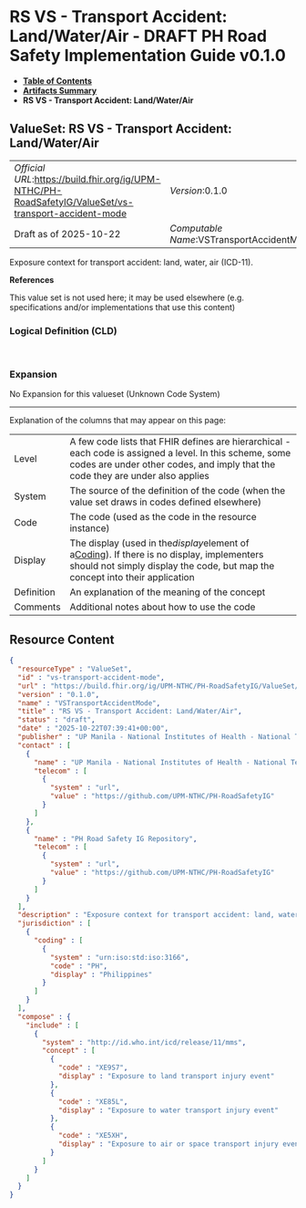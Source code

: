 # RS VS - Transport Accident: Land/Water/Air - DRAFT PH Road Safety Implementation Guide v0.1.0

* [**Table of Contents**](toc.md)
* [**Artifacts Summary**](artifacts.md)
* **RS VS - Transport Accident: Land/Water/Air**

## ValueSet: RS VS - Transport Accident: Land/Water/Air 

| | |
| :--- | :--- |
| *Official URL*:https://build.fhir.org/ig/UPM-NTHC/PH-RoadSafetyIG/ValueSet/vs-transport-accident-mode | *Version*:0.1.0 |
| Draft as of 2025-10-22 | *Computable Name*:VSTransportAccidentMode |

 
Exposure context for transport accident: land, water, air (ICD-11). 

 **References** 

This value set is not used here; it may be used elsewhere (e.g. specifications and/or implementations that use this content)

### Logical Definition (CLD)

 

### Expansion

No Expansion for this valueset (Unknown Code System)

-------

 Explanation of the columns that may appear on this page: 

| | |
| :--- | :--- |
| Level | A few code lists that FHIR defines are hierarchical - each code is assigned a level. In this scheme, some codes are under other codes, and imply that the code they are under also applies |
| System | The source of the definition of the code (when the value set draws in codes defined elsewhere) |
| Code | The code (used as the code in the resource instance) |
| Display | The display (used in the*display*element of a[Coding](http://hl7.org/fhir/R4/datatypes.html#Coding)). If there is no display, implementers should not simply display the code, but map the concept into their application |
| Definition | An explanation of the meaning of the concept |
| Comments | Additional notes about how to use the code |



## Resource Content

```json
{
  "resourceType" : "ValueSet",
  "id" : "vs-transport-accident-mode",
  "url" : "https://build.fhir.org/ig/UPM-NTHC/PH-RoadSafetyIG/ValueSet/vs-transport-accident-mode",
  "version" : "0.1.0",
  "name" : "VSTransportAccidentMode",
  "title" : "RS VS - Transport Accident: Land/Water/Air",
  "status" : "draft",
  "date" : "2025-10-22T07:39:41+00:00",
  "publisher" : "UP Manila - National Institutes of Health - National Telehealth Center",
  "contact" : [
    {
      "name" : "UP Manila - National Institutes of Health - National Telehealth Center",
      "telecom" : [
        {
          "system" : "url",
          "value" : "https://github.com/UPM-NTHC/PH-RoadSafetyIG"
        }
      ]
    },
    {
      "name" : "PH Road Safety IG Repository",
      "telecom" : [
        {
          "system" : "url",
          "value" : "https://github.com/UPM-NTHC/PH-RoadSafetyIG"
        }
      ]
    }
  ],
  "description" : "Exposure context for transport accident: land, water, air (ICD-11).",
  "jurisdiction" : [
    {
      "coding" : [
        {
          "system" : "urn:iso:std:iso:3166",
          "code" : "PH",
          "display" : "Philippines"
        }
      ]
    }
  ],
  "compose" : {
    "include" : [
      {
        "system" : "http://id.who.int/icd/release/11/mms",
        "concept" : [
          {
            "code" : "XE9S7",
            "display" : "Exposure to land transport injury event"
          },
          {
            "code" : "XE85L",
            "display" : "Exposure to water transport injury event"
          },
          {
            "code" : "XE5XH",
            "display" : "Exposure to air or space transport injury event"
          }
        ]
      }
    ]
  }
}

```
